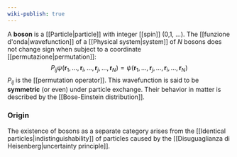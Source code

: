 ```yaml
---
wiki-publish: true
---
```

A **boson** is a [[Particle|particle]] with integer [[spin]] (0,1, ...). The [[funzione d'onda|wavefunction]] of a [[Physical system|system]] of $N$ bosons does not change sign when subject to a coordinate [[permutazione|permutation]]:
$$P_{ij}\psi(\mathbf{r}_{1},\ldots,\mathbf{r}_{i},\ldots,\mathbf{r}_{j},\ldots,\mathbf{r}_{N})=\psi(\mathbf{r}_{1},\ldots,\mathbf{r}_{j},\ldots,\mathbf{r}_{i},\ldots,\mathbf{r}_{N})$$
$P_{ij}$ is the [[permutation operator]]. This wavefunction is said to be **symmetric** (or even) under particle exchange. Their behavior in matter is described by the [[Bose-Einstein distribution]].
### Origin
The existence of bosons as a separate category arises from the [[Identical particles|indistinguishability]] of particles caused by the [[Disuguaglianza di Heisenberg|uncertainty principle]].